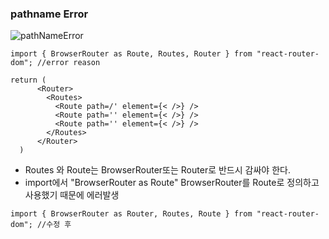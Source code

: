 ### pathname Error
![pathNameError](https://github.com/user-attachments/assets/10f81d5e-313f-49b3-a142-2b389ba1fedb)
```
import { BrowserRouter as Route, Routes, Router } from "react-router-dom"; //error reason 

return (
      <Router> 
        <Routes>
          <Route path=/' element={< />} />
          <Route path='' element={< />} />
          <Route path='' element={< />} />
        </Routes>
      </Router>
  )
```
- Routes 와 Route는 BrowserRouter또는 Router로 반드시 감싸야 한다.
- import에서 "BrowserRouter as Route" BrowserRouter를 Route로 정의하고 사용했기 때문에 에러발생
```
import { BrowserRouter as Router, Routes, Route } from "react-router-dom"; //수정 후
```
